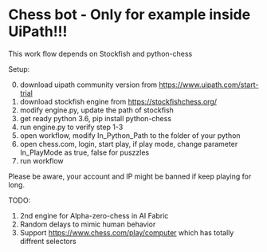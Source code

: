 # Chess bot - Only for example inside UiPath!!!

This work flow depends on Stockfish and python-chess 

Setup:

0. download uipath community version from https://www.uipath.com/start-trial
1. download stockfish engine from https://stockfishchess.org/
2. modify engine.py, update the path of stockfish
3. get ready python 3.6, pip install python-chess
4. run engine.py to verify step 1-3
5. open workflow, modify In_Python_Path to the folder of your python
6. open chess.com, login, start play, if play mode, change parameter In_PlayMode as true, false for puszzles
7. run workflow

Please be aware, your account and IP might be banned if keep playing for long.

TODO:
1. 2nd engine for Alpha-zero-chess in AI Fabric
2. Random delays to mimic human behavior  
3. Support https://www.chess.com/play/computer which has totally diffrent selectors
